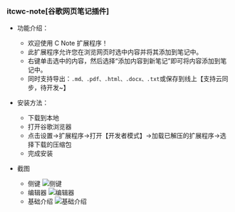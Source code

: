 ### itcwc-note[谷歌网页笔记插件]

* 功能介绍：
  * 欢迎使用 C Note 扩展程序！
  * 此扩展程序允许您在浏览网页时选中内容并将其添加到笔记中。
  * 右键单击选中的内容，然后选择“添加内容到新笔记”即可将内容添加到笔记中。
  * 同时支持导出：`.md、.pdf、.html、.docx、.txt`或保存到线上【支持云同步，待开发~】

* 安装方法：
  * 下载到本地
  * 打开谷歌浏览器
  * 点击设置->扩展程序->打开【开发者模式】->加载已解压的扩展程序->选择下载的压缩包
  * 完成安装

* 截图
  * 侧键
    ![侧键](http://itcwc.com//data/image/2024/08/09/45925_2t6h_3379.png)
  * 编辑器
    ![编辑器](http://itcwc.com//data/image/2024/08/09/45934_ejh7_1789.png)
  * 基础介绍
    ![基础介绍](http://itcwc.com//data/image/2024/08/09/45947_bk04_7027.png)